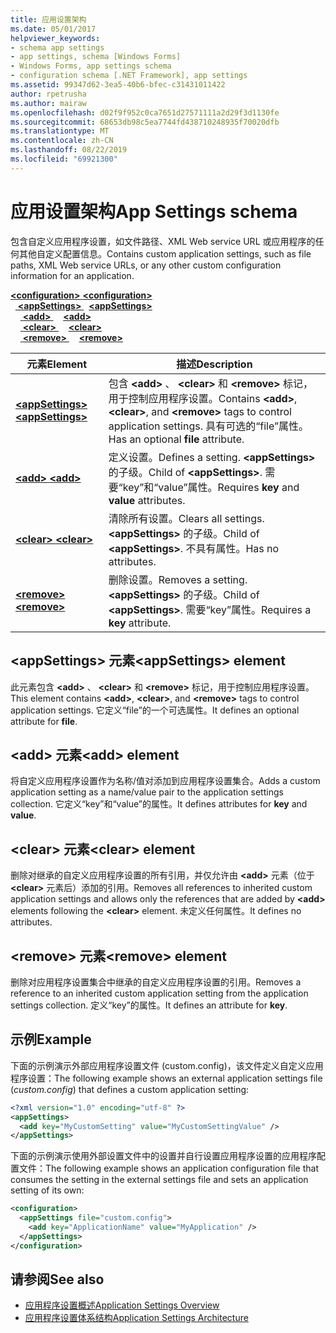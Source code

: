 ```yaml
---
title: 应用设置架构
ms.date: 05/01/2017
helpviewer_keywords:
- schema app settings
- app settings, schema [Windows Forms]
- Windows Forms, app settings schema
- configuration schema [.NET Framework], app settings
ms.assetid: 99347d62-3ea5-40b6-bfec-c31431011422
author: rpetrusha
ms.author: mairaw
ms.openlocfilehash: d02f9f952c0ca7651d27571111a2d29f3d1130fe
ms.sourcegitcommit: 68653db98c5ea7744fd438710248935f70020dfb
ms.translationtype: MT
ms.contentlocale: zh-CN
ms.lasthandoff: 08/22/2019
ms.locfileid: "69921300"
---
```

# <a name="app-settings-schema"></a><span data-ttu-id="10e14-102">应用设置架构</span><span class="sxs-lookup"><span data-stu-id="10e14-102">App Settings schema</span></span>

<span data-ttu-id="10e14-103">包含自定义应用程序设置，如文件路径、XML Web service URL 或应用程序的任何其他自定义配置信息。</span><span class="sxs-lookup"><span data-stu-id="10e14-103">Contains custom application settings, such as file paths, XML Web service URLs, or any other custom configuration information for an application.</span></span>

<span data-ttu-id="10e14-104">[ **\<configuration>** ](../configuration-element.md) </span><span class="sxs-lookup"><span data-stu-id="10e14-104">[**\<configuration>**](../configuration-element.md) </span></span>  
<span data-ttu-id="10e14-105">&nbsp;&nbsp;[ **\<appSettings>** ](appsettings-element-for-configuration.md) </span><span class="sxs-lookup"><span data-stu-id="10e14-105">&nbsp;&nbsp;[**\<appSettings>**](appsettings-element-for-configuration.md) </span></span>  
<span data-ttu-id="10e14-106">&nbsp;&nbsp;&nbsp;&nbsp;[ **\<add>** ](add-element-for-appsettings.md) </span><span class="sxs-lookup"><span data-stu-id="10e14-106">&nbsp;&nbsp;&nbsp;&nbsp;[**\<add>**](add-element-for-appsettings.md) </span></span>  
<span data-ttu-id="10e14-107">&nbsp;&nbsp;&nbsp;&nbsp;[ **\<clear>** ](clear-element-for-appsettings.md) </span><span class="sxs-lookup"><span data-stu-id="10e14-107">&nbsp;&nbsp;&nbsp;&nbsp;[**\<clear>**](clear-element-for-appsettings.md) </span></span>  
<span data-ttu-id="10e14-108">&nbsp;&nbsp;&nbsp;&nbsp;[ **\<remove>** ](remove-element-for-appsettings.md)</span><span class="sxs-lookup"><span data-stu-id="10e14-108">&nbsp;&nbsp;&nbsp;&nbsp;[**\<remove>**](remove-element-for-appsettings.md)</span></span>

| <span data-ttu-id="10e14-109">元素</span><span class="sxs-lookup"><span data-stu-id="10e14-109">Element</span></span> | <span data-ttu-id="10e14-110">描述</span><span class="sxs-lookup"><span data-stu-id="10e14-110">Description</span></span> |
| ------- | ----------- |
| [<span data-ttu-id="10e14-111"> **\<appSettings>** </span><span class="sxs-lookup"><span data-stu-id="10e14-111">**\<appSettings>**</span></span>](appsettings-element-for-configuration.md) | <span data-ttu-id="10e14-112">包含 **\<add>** 、 **\<clear>** 和 **\<remove>** 标记，用于控制应用程序设置。</span><span class="sxs-lookup"><span data-stu-id="10e14-112">Contains **\<add>**, **\<clear>**, and **\<remove>** tags to control application settings.</span></span> <span data-ttu-id="10e14-113">具有可选的“file”属性。</span><span class="sxs-lookup"><span data-stu-id="10e14-113">Has an optional **file** attribute.</span></span> |
| [<span data-ttu-id="10e14-114"> **\<add>** </span><span class="sxs-lookup"><span data-stu-id="10e14-114">**\<add>**</span></span>](add-element-for-appsettings.md) | <span data-ttu-id="10e14-115">定义设置。</span><span class="sxs-lookup"><span data-stu-id="10e14-115">Defines a setting.</span></span> <span data-ttu-id="10e14-116">**\<appSettings>** 的子级。</span><span class="sxs-lookup"><span data-stu-id="10e14-116">Child of **\<appSettings>**.</span></span> <span data-ttu-id="10e14-117">需要“key”和“value”属性。</span><span class="sxs-lookup"><span data-stu-id="10e14-117">Requires **key** and **value** attributes.</span></span> |
| [<span data-ttu-id="10e14-118"> **\<clear>** </span><span class="sxs-lookup"><span data-stu-id="10e14-118">**\<clear>**</span></span>](clear-element-for-appsettings.md) | <span data-ttu-id="10e14-119">清除所有设置。</span><span class="sxs-lookup"><span data-stu-id="10e14-119">Clears all settings.</span></span> <span data-ttu-id="10e14-120">**\<appSettings>** 的子级。</span><span class="sxs-lookup"><span data-stu-id="10e14-120">Child of **\<appSettings>**.</span></span> <span data-ttu-id="10e14-121">不具有属性。</span><span class="sxs-lookup"><span data-stu-id="10e14-121">Has no attributes.</span></span> |
| [<span data-ttu-id="10e14-122"> **\<remove>** </span><span class="sxs-lookup"><span data-stu-id="10e14-122">**\<remove>**</span></span>](remove-element-for-appsettings.md) | <span data-ttu-id="10e14-123">删除设置。</span><span class="sxs-lookup"><span data-stu-id="10e14-123">Removes a setting.</span></span> <span data-ttu-id="10e14-124">**\<appSettings>** 的子级。</span><span class="sxs-lookup"><span data-stu-id="10e14-124">Child of **\<appSettings>**.</span></span> <span data-ttu-id="10e14-125">需要“key”属性。</span><span class="sxs-lookup"><span data-stu-id="10e14-125">Requires a **key** attribute.</span></span> |

## <a name="appsettings-element"></a><span data-ttu-id="10e14-126">\<appSettings> 元素</span><span class="sxs-lookup"><span data-stu-id="10e14-126">\<appSettings> element</span></span>

<span data-ttu-id="10e14-127">此元素包含 **\<add>** 、 **\<clear>** 和 **\<remove>** 标记，用于控制应用程序设置。</span><span class="sxs-lookup"><span data-stu-id="10e14-127">This element contains **\<add>**, **\<clear>**, and **\<remove>** tags to control application settings.</span></span> <span data-ttu-id="10e14-128">它定义“file”的一个可选属性。</span><span class="sxs-lookup"><span data-stu-id="10e14-128">It defines an optional attribute for **file**.</span></span>

## <a name="add-element"></a><span data-ttu-id="10e14-129">\<add> 元素</span><span class="sxs-lookup"><span data-stu-id="10e14-129">\<add> element</span></span>

<span data-ttu-id="10e14-130">将自定义应用程序设置作为名称/值对添加到应用程序设置集合。</span><span class="sxs-lookup"><span data-stu-id="10e14-130">Adds a custom application setting as a name/value pair to the application settings collection.</span></span> <span data-ttu-id="10e14-131">它定义“key”和“value”的属性。</span><span class="sxs-lookup"><span data-stu-id="10e14-131">It defines attributes for **key** and **value**.</span></span>

## <a name="clear-element"></a><span data-ttu-id="10e14-132">\<clear> 元素</span><span class="sxs-lookup"><span data-stu-id="10e14-132">\<clear> element</span></span>

<span data-ttu-id="10e14-133">删除对继承的自定义应用程序设置的所有引用，并仅允许由 **\<add>** 元素（位于 **\<clear>** 元素后）添加的引用。</span><span class="sxs-lookup"><span data-stu-id="10e14-133">Removes all references to inherited custom application settings and allows only the references that are added by **\<add>** elements following the **\<clear>** element.</span></span> <span data-ttu-id="10e14-134">未定义任何属性。</span><span class="sxs-lookup"><span data-stu-id="10e14-134">It defines no attributes.</span></span>

## <a name="remove-element"></a><span data-ttu-id="10e14-135">\<remove> 元素</span><span class="sxs-lookup"><span data-stu-id="10e14-135">\<remove> element</span></span>

<span data-ttu-id="10e14-136">删除对应用程序设置集合中继承的自定义应用程序设置的引用。</span><span class="sxs-lookup"><span data-stu-id="10e14-136">Removes a reference to an inherited custom application setting from the application settings collection.</span></span> <span data-ttu-id="10e14-137">定义“key”的属性。</span><span class="sxs-lookup"><span data-stu-id="10e14-137">It defines an attribute for **key**.</span></span>

## <a name="example"></a><span data-ttu-id="10e14-138">示例</span><span class="sxs-lookup"><span data-stu-id="10e14-138">Example</span></span>

<span data-ttu-id="10e14-139">下面的示例演示外部应用程序设置文件 (custom.config)，该文件定义自定义应用程序设置：</span><span class="sxs-lookup"><span data-stu-id="10e14-139">The following example shows an external application settings file (*custom.config*) that defines a custom application setting:</span></span>

```xml
<?xml version="1.0" encoding="utf-8" ?>
<appSettings>
  <add key="MyCustomSetting" value="MyCustomSettingValue" />
</appSettings>
```

<span data-ttu-id="10e14-140">下面的示例演示使用外部设置文件中的设置并自行设置应用程序设置的应用程序配置文件：</span><span class="sxs-lookup"><span data-stu-id="10e14-140">The following example shows an application configuration file that consumes the setting in the external settings file and sets an application setting of its own:</span></span>

```xml
<configuration>
  <appSettings file="custom.config">
    <add key="ApplicationName" value="MyApplication" />
  </appSettings>
</configuration>
```

## <a name="see-also"></a><span data-ttu-id="10e14-141">请参阅</span><span class="sxs-lookup"><span data-stu-id="10e14-141">See also</span></span>

- [<span data-ttu-id="10e14-142">应用程序设置概述</span><span class="sxs-lookup"><span data-stu-id="10e14-142">Application Settings Overview</span></span>](../../../winforms/advanced/application-settings-overview.md)
- [<span data-ttu-id="10e14-143">应用程序设置体系结构</span><span class="sxs-lookup"><span data-stu-id="10e14-143">Application Settings Architecture</span></span>](../../../winforms/advanced/application-settings-architecture.md)
